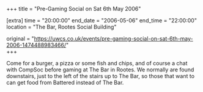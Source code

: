 +++
title = "Pre-Gaming Social on Sat 6th May 2006"

[extra]
time = "20:00:00"
end_date = "2006-05-06"
end_time = "22:00:00"
location = "The Bar, Rootes Social Building"

original = "https://uwcs.co.uk/events/pre-gaming-social-on-sat-6th-may-2006-1474488983466/"    
+++

Come for a burger, a pizza or some fish and chips, and of course a chat with CompSoc before gaming at The Bar in Rootes. We normally are found downstairs, just to the left of the stairs up to The Bar, so those that want to can get food from Battered instead of The Bar.


